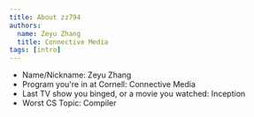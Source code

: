```yaml
---
title: About zz794
authors:
  name: Zeyu Zhang
  title: Connective Media
tags: [intro]
---
```


- Name/Nickname: Zeyu Zhang
- Program you're in at Cornell: Connective Media
- Last TV show you binged, or a movie you watched: Inception
- Worst CS Topic: Compiler
